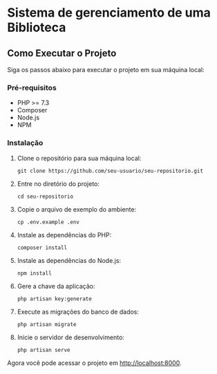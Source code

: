 <h1> Sistema de gerenciamento de uma Biblioteca </h1>

<h2>Como Executar o Projeto</h2>
<p>Siga os passos abaixo para executar o projeto em sua máquina local:</p>

<h3>Pré-requisitos</h3>
<ul>
    <li>PHP >= 7.3</li>
    <li>Composer</li>
    <li>Node.js</li>
    <li>NPM</li>
</ul>

<h3>Instalação</h3>
<ol>
    <li>Clone o repositório para sua máquina local:
        <pre><code>git clone https://github.com/seu-usuario/seu-repositorio.git</code></pre>
    </li>
    <li>Entre no diretório do projeto:
        <pre><code>cd seu-repositorio</code></pre>
    </li>
    <li>Copie o arquivo de exemplo do ambiente:
        <pre><code>cp .env.example .env</code></pre>
    </li>
    <li>Instale as dependências do PHP:
        <pre><code>composer install</code></pre>
    </li>
    <li>Instale as dependências do Node.js:
        <pre><code>npm install</code></pre>
    </li>
    <li>Gere a chave da aplicação:
        <pre><code>php artisan key:generate</code></pre>
    </li>
    <li>Execute as migrações do banco de dados:
        <pre><code>php artisan migrate</code></pre>
    </li>
    <li>Inicie o servidor de desenvolvimento:
        <pre><code>php artisan serve</code></pre>
    </li>
</ol>

<p>Agora você pode acessar o projeto em <a href="http://localhost:8000">http://localhost:8000</a>.</p>